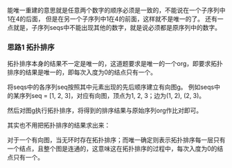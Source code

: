 能唯一重建的意思就是任意两个数字的顺序必须是一致的，不能说在一个子序列中1在4的后面，
但是在另一个子序列中1在4的前面，这样就不是唯一的了。
还有一点就是，子序列seqs中不能出现其他的数字，就是说必须都是原序列中的数字。

### 思路1 拓扑排序

拓扑排序本身的结果不一定是唯一的，这道题要求是唯一的一个org，即要求拓扑排序的结果是唯一的，即每次入度为0的结点只有一个。

将seqs中的各序列seq按照其中元素出现的先后顺序建立有向图g。
例如seqs中的某序列seq = [1, 2, 3]，对应有向图，顶点为1, 2, 3；边为(1, 2), (2, 3)。

然后对图g执行拓扑排序，将得到的排序结果与原始序列org作比对即可。

其实也不用把拓扑排序的结果求出来：

对于一个有向图，当无环时存在拓扑排序；而唯一确定则表示拓扑排序每一层只有一个结点，且整个图是连通的，这意味这在拓扑排序的过程中，每次入度为0的结点只有一个。
